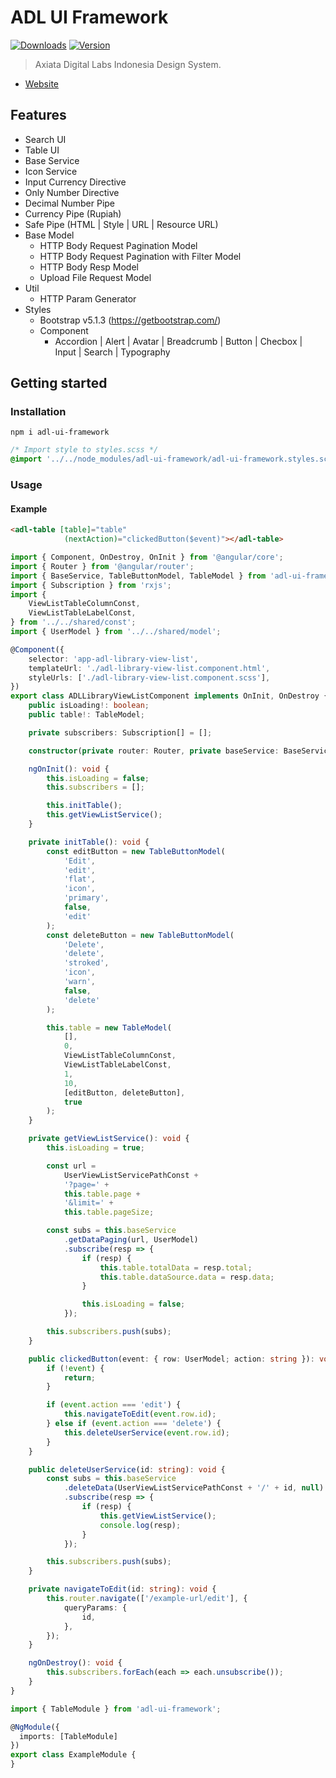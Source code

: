 # ADL UI Framework

[![Downloads](https://img.shields.io/npm/dm/adl-ui-framework.svg)](https://www.npmjs.com/package/adl-ui-framework) [![Version](https://img.shields.io/npm/v/adl-ui-framework.svg)](https://www.npmjs.com/package/adl-ui-framework)

> Axiata Digital Labs Indonesia Design System.
- [Website](https://abudygold.github.io/adl-ui-framework)

## Features

- Search UI
- Table UI
- Base Service
- Icon Service
- Input Currency Directive
- Only Number Directive
- Decimal Number Pipe
- Currency Pipe (Rupiah)
- Safe Pipe (HTML | Style | URL | Resource URL)
- Base Model
  - HTTP Body Request Pagination Model
  - HTTP Body Request Pagination with Filter Model
  - HTTP Body Resp Model
  - Upload File Request Model
- Util
  - HTTP Param Generator
- Styles
  - Bootstrap v5.1.3 (https://getbootstrap.com/)
  - Component
    - Accordion | Alert | Avatar | Breadcrumb | Button | Checbox | Input | Search | Typography

## Getting started

### Installation

```shell
npm i adl-ui-framework
```

```css
/* Import style to styles.scss */
@import '../../node_modules/adl-ui-framework/adl-ui-framework.styles.scss';
```

### Usage

#### Example

```html
<adl-table [table]="table"
			(nextAction)="clickedButton($event)"></adl-table>
```

```typescript
import { Component, OnDestroy, OnInit } from '@angular/core';
import { Router } from '@angular/router';
import { BaseService, TableButtonModel, TableModel } from 'adl-ui-framework';
import { Subscription } from 'rxjs';
import {
	ViewListTableColumnConst,
	ViewListTableLabelConst,
} from '../../shared/const';
import { UserModel } from '../../shared/model';

@Component({
	selector: 'app-adl-library-view-list',
	templateUrl: './adl-library-view-list.component.html',
	styleUrls: ['./adl-library-view-list.component.scss'],
})
export class ADLLibraryViewListComponent implements OnInit, OnDestroy {
	public isLoading!: boolean;
	public table!: TableModel;

	private subscribers: Subscription[] = [];

	constructor(private router: Router, private baseService: BaseService) {}

	ngOnInit(): void {
		this.isLoading = false;
		this.subscribers = [];

		this.initTable();
		this.getViewListService();
	}

	private initTable(): void {
		const editButton = new TableButtonModel(
			'Edit',
			'edit',
			'flat',
			'icon',
			'primary',
			false,
			'edit'
		);
		const deleteButton = new TableButtonModel(
			'Delete',
			'delete',
			'stroked',
			'icon',
			'warn',
			false,
			'delete'
		);

		this.table = new TableModel(
			[],
			0,
			ViewListTableColumnConst,
			ViewListTableLabelConst,
			1,
			10,
			[editButton, deleteButton],
			true
		);
	}

	private getViewListService(): void {
		this.isLoading = true;

		const url =
			UserViewListServicePathConst +
			'?page=' +
			this.table.page +
			'&limit=' +
			this.table.pageSize;

		const subs = this.baseService
			.getDataPaging(url, UserModel)
			.subscribe(resp => {
				if (resp) {
					this.table.totalData = resp.total;
					this.table.dataSource.data = resp.data;
				}

				this.isLoading = false;
			});

		this.subscribers.push(subs);
	}

	public clickedButton(event: { row: UserModel; action: string }): void {
		if (!event) {
			return;
		}

		if (event.action === 'edit') {
			this.navigateToEdit(event.row.id);
		} else if (event.action === 'delete') {
			this.deleteUserService(event.row.id);
		}
	}

	public deleteUserService(id: string): void {
		const subs = this.baseService
			.deleteData(UserViewListServicePathConst + '/' + id, null)
			.subscribe(resp => {
				if (resp) {
					this.getViewListService();
					console.log(resp);
				}
			});

		this.subscribers.push(subs);
	}

	private navigateToEdit(id: string): void {
		this.router.navigate(['/example-url/edit'], {
			queryParams: {
				id,
			},
		});
	}

	ngOnDestroy(): void {
		this.subscribers.forEach(each => each.unsubscribe());
	}
}
```

```typescript
import { TableModule } from 'adl-ui-framework';

@NgModule({
  imports: [TableModule]
})
export class ExampleModule {
}
```
